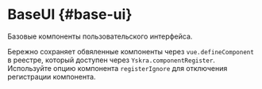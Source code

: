 # BaseUI {#base-ui}

Базовые компоненты пользовательского интерфейса.

Бережно сохраняет обвяленные компоненты через `vue.defineComponent` в реестре, который доступен через `Yskra.componentRegister`.
Используйте опцию компонента `registerIgnore` для отключения регистрации компонента.
